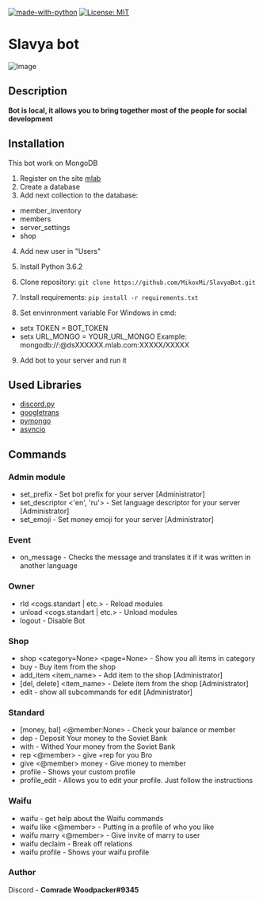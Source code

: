 [![made-with-python](https://img.shields.io/badge/Made%20with-Python-1f425f.svg)](https://www.python.org/)
[![License: MIT](https://img.shields.io/badge/License-MIT-yellow.svg)](https://opensource.org/licenses/MIT)
# Slavya bot
![Image](https://i.imgur.com/Oxv2kKf.png)
## Description

**Bot is local, it allows you to bring together most of the people for social development**

## Installation

This bot work on MongoDB

1. Register on the site [mlab](https://mlab.com)
2. Create a database
3. Add next collection to the database:
- member_inventory
- members
- server_settings
- shop
4. Add new user in "Users"

5. Install Python 3.6.2

6. Clone repository:
``` git clone https://github.com/MikoxMi/SlavyaBot.git ```

7. Install requirements:
```pip install -r requirements.txt```

8. Set envinronment variable
For Windows in cmd:
- setx TOKEN = BOT_TOKEN
- setx URL_MONGO = YOUR_URL_MONGO Example: mongodb://<dbuser>:<dbpassword>@dsXXXXXX.mlab.com:XXXXX/XXXXX

9. Add bot to your server and run it

## Used Libraries
- [discord.py](https://github.com/Rapptz/discord.py)
- [googletrans](https://pypi.org/project/googletrans/)
- [pymongo](https://pypi.org/project/pymongo/)
- [asyncio](https://pypi.org/project/asyncio/)

## Commands
### Admin module
- set_prefix <prefix> - Set bot prefix for your server [Administrator]
- set_descriptor <'en', 'ru'> - Set language descriptor for your server [Administrator]
- set_emoji <emoji> - Set money emoji for your server [Administrator]
### Event
- on_message - Checks the message and translates it if it was written in another language
### Owner
- rld <cogs.standart | etc.> - Reload modules
- unload <cogs.standart | etc.> - Unload modules
- logout - Disable Bot
### Shop
- shop <category=None> <page=None> - Show you all items in category
- buy <item> - Buy item from the shop
- add_item <item_name> - Add item to the shop [Administrator]
- [del, delete] <item_name> - Delete item from the shop [Administrator]
- edit - show all subcommands for edit [Administrator]
### Standard
- [money, bal] <@member:None> - Check your balance or member
- dep <money> - Deposit Your money to the Soviet Bank
- with <money> - Withed Your money from the Soviet Bank
- rep <@member> - give +rep for you Bro
- give <@member> money - Give money to member
- profile - Shows your custom profile
- profile_edit - Allows you to edit your profile. Just follow the instructions
### Waifu
- waifu - get help about the Waifu commands
- waifu like <@member> - Putting in a profile of who you like
- waifu marry <@member> - Give invite of marry to user
- waifu declaim - Break off relations
- waifu profile - Shows your waifu profile
### Author
Discord - **Comrade Woodpacker#9345**
